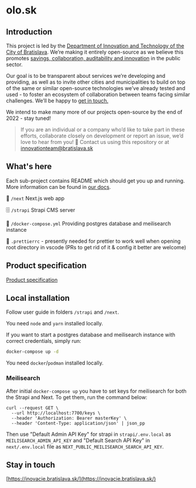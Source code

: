 # olo.sk

## Introduction

This project is led by the [Department of Innovation and Technology of the City of Bratislava](https://inovacie.bratislava.sk). We’re making it entirely open-source as we believe this promotes [savings, collaboration, auditability and innovation](https://publiccode.eu) in the public sector.

Our goal is to be transparent about services we’re developing and providing, as well as to invite other cities and municipalities to build on top of the same or similar open-source technologies we’ve already tested and used - to foster an ecosystem of collaboration between teams facing similar challenges. We’ll be happy to [get in touch.](mailto:innovationteam@bratislava.sk)

We intend to make many more of our projects open-source by the end of 2022 - stay tuned!

> If you are an individual or a company who’d like to take part in these efforts, collaborate closely on development or report an issue, we’d love to hear from you! 🙌 Contact us using this repository or at [innovationteam@bratislava.sk](mailto:innovationteam@bratislava.sk)

## What's here

Each sub-project contains README which should get you up and running. More information can be found in [our docs](https://bratislava.github.io).

🏡 `/next` Next.js web app

🗄️ `/strapi` Strapi CMS server

🐳 `/docker-compose.yml` Providing postgres database and meilisearch instance

💅 `.prettierrc` - presently needed for prettier to work well when opening root directory in vscode (PRs to get rid of it & config it better are welcome)

## Product specification

[Product specification](https://olosk-my.sharepoint.com/:w:/g/personal/puchlova_external_olo_sk/EaD75VEddzBNrCmOBMdnJ3oBMYCv1MjzDFyBKGGZofQdPg?rtime=FknKvj2b3Eg)

## Local installation

Follow user guide in folders `/strapi` and `/next`.

You need `node` and `yarn` installed locally.

If you want to start a postgres database and meilisearch instance with correct credentials, simply run:

```bash
docker-compose up -d
```

You need `docker`/`podman` installed locally.

### Meilisearch

After initial `docker-compose up` you have to set keys for meilisearch for both the Strapi and Next. To get them, run the command below:

```
curl --request GET \
  --url http://localhost:7700/keys \
  --header 'Authorization: Bearer masterKey' \
  --header 'Content-Type: application/json' | json_pp
```

Then use "Default Admin API Key" for strapi in `strapi/.env.local` as `MEILISEARCH_ADMIN_API_KEY` and "Default Search API Key" in `next/.env.local` file as `NEXT_PUBLIC_MEILISEARCH_SEARCH_API_KEY`.

## Stay in touch
[https://inovacie.bratislava.sk/](https://inovacie.bratislava.sk/)
